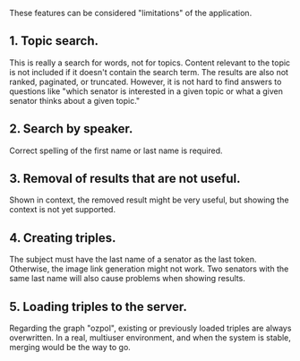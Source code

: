 These features can be considered "limitations" of the application.

## 1. Topic search. 

This is really a search for words, not for topics. Content relevant to the topic is not included if it doesn't contain the search term. The results are also not ranked, paginated, or truncated. However, it is not hard to find answers to questions like "which senator is interested in a given topic or what a given senator thinks about a given topic."

## 2. Search by speaker. 

Correct spelling of the first name or last name is required. 

## 3. Removal of results that are not useful. 

Shown in context, the removed result might be very useful, but showing the context is not yet supported.

## 4. Creating triples.

The subject must have the last name of a senator as the last token. Otherwise, the image link generation might not work. Two senators with the same last name will also cause problems when showing results.

## 5. Loading triples to the server.

Regarding the graph "ozpol", existing or previously loaded triples are always overwritten. In a real, multiuser environment, and when the system is stable, merging would be the way to go.

